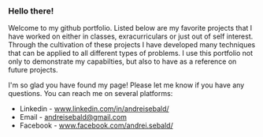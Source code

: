 ### Hello there!
  Welcome to my github portfolio. Listed below are my favorite projects that I have worked on either in classes, exracurriculars or just out of self interest. Through the cultivation of these projects I have developed many techniques that can be applied to all different types of problems. I use this portfolio not only to demonstrate my capabilties, but also to have as a reference on future projects.  

  I'm so glad you have found my page! Please let me know if you have any questions. You can reach me on several platforms:
  - Linkedin - www.linkedin.com/in/andreisebald/
  - Email - andreisebald@gmail.com
  - Facebook - www.facebook.com/andrei.sebald/
  
